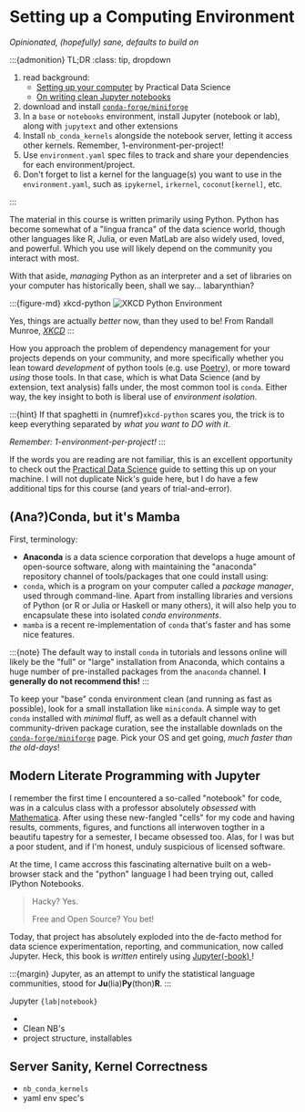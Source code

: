 # Setting up a Computing Environment

_Opinionated, (hopefully) sane, defaults to build on_

:::{admonition} TL;DR
:class: tip, dropdown

1. read background: 
   - [Setting up your computer](https://www.practicaldatascience.org/html/setting_up_your_computer.html) by Practical Data Science
   - [On writing clean Jupyter notebooks](https://ploomber.io/blog/clean-nbs/)
2. download and install [`conda-forge/miniforge`](https://github.com/conda-forge/miniforge)
3. In a `base` or `notebooks` environment, install Jupyter (notebook or lab), along with `jupytext` and other extensions
4. Install `nb_conda_kernels` alongside the notebook server, letting it access other kernels. Remember, 1-environment-per-project!
5. Use `environment.yaml` spec files to track and share your dependencies for each environment/project. 
6. Don't forget to list a kernel for the language(s) you want to use in the `environment.yaml`, such as `ipykernel`, `irkernel`, `coconut[kernel]`, etc.

:::

The material in this course is written primarily using Python. 
Python has become somewhat of a "lingua franca" of the data science world, though other languages like R, Julia, or even MatLab are also widely used, loved, and powerful. 
Which you use will likely depend on the community you interact with most. 

With that aside, _managing_ Python as an interpreter and a set of libraries on your computer has historically been, shall we say... labarynthian? 

:::{figure-md} xkcd-python
![XKCD Python Environment](https://imgs.xkcd.com/comics/python_environment.png)

Yes, things are actually _better_ now, than they used to be!
From Randall Munroe, [_XKCD_](https://xkcd.com/1987/)
:::

How you approach the problem of dependency management for your projects depends on your community, and more specifically whether you lean toward _development_ of python tools (e.g. use [Poetry](https://python-poetry.org/)), or more toward _using_ those tools. 
In that case, which is what Data Science (and by extension, text analysis) falls under, the most common tool is `conda`. Either way, the key insight to both is liberal use of _environment isolation_. 

:::{hint} 
If that spaghetti in {numref}`xkcd-python` scares you, the trick is to keep everything separated by _what you want to DO with it_. 

_Remember: 1-environment-per-project!_
:::

If the words you are reading are not familiar, this is an excellent opportunity to check out the [Practical Data Science](https://www.practicaldatascience.org/html/setting_up_your_computer.html) guide to setting this up on your machine. 
I will not duplicate Nick's guide here, but I do have a few additional tips for this course (and years of trial-and-error). 

## (Ana?)Conda, but it's Mamba

First, terminology: 
- **Anaconda** is a data science corporation that develops a huge amount of open-source software, along with maintaining the "anaconda" repository channel of tools/packages that one could install using:
- `conda`, which is a program on your computer called a _package manager_, used through command-line. 
  Apart from installing libraries and versions of Python (or R or Julia or Haskell or many others), it will also help you to encapsulate these into isolated _conda environments_. 
- `mamba` is a recent re-implementation of `conda` that's faster and has some nice features. 

:::{note}
The default way to install `conda` in tutorials and lessons online will likely be the "full" or "large" installation from Anaconda, which contains a huge number of pre-installed packages from the `anaconda` channel. 
**I generally do not recommend this!**
:::

To keep your "base" conda environment clean (and running as fast as possible), look for a small installation like `miniconda`. 
A simple way to get `conda` installed with _minimal_ fluff, as well as a default channel with community-driven package curation, see the installable downlads on the  [`conda-forge/miniforge`](https://github.com/conda-forge/miniforge) page. 
Pick your OS and get going, _much faster than the old-days_!

## Modern Literate Programming with Jupyter

I remember the first time I encountered a so-called "notebook" for code, was in a calculus class with a professor absolutely _obsessed_ with [Mathematica](https://www.wolfram.com/mathematica/).
After using these new-fangled "cells" for my code and having results, comments, figures, and functions all interwoven togther in a beautifu tapestry for a semester, I became obsessed too. Alas, for I was but a poor student, and if I'm honest, unduly suspicious of licensed software. 

At the time, I came accross this fascinating alternative built on a web-browser stack and the "python" language I had been trying out, called IPython Notebooks. 

> Hacky? Yes.
> 
> Free and Open Source? You bet!

Today, that project has absolutely exploded into the de-facto method for data science experimentation, reporting, and communication, now called Jupyter.
Heck, this book is _written_ entirely using [ Jupyter(-book) ](https://jupyterbook.org/intro.html)!

:::{margin}
Jupyter, as an attempt to unify the statistical language communities, stood for **Ju**(lia)**Py**(thon)**R**. 
:::

Jupyter `{lab|notebook}`

- 
- Clean NB's
- project structure, installables

## Server Sanity, Kernel Correctness

- `nb_conda_kernels`
- yaml env spec's


